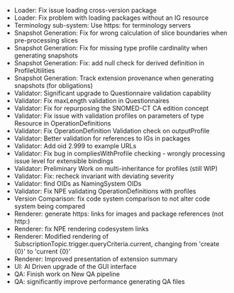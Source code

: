 * Loader: Fix issue loading cross-version package
* Loader: Fix problem with loading packages without an IG resource
* Terminology sub-system: Use https: for terminology servers
* Snapshot Generation: Fix for wrong calculation of slice boundaries when pre-processing slices
* Snapshot Generation: Fix for missing type profile cardinality when generating snapshots
* Snapshot Generation: Fix: add null check for derived definition in ProfileUtilities
* Snapshot Generation: Track extension provenance when generating snapshots (for obligations)
* Validator: Significant upgrade to Questionnaire validation capability
* Validator: Fix maxLength validation in Questionnaires
* Validator: Fix for repurposing the SNOMED-CT CA edition concept
* Validator: Fix issue with validation profiles on parameters of type Resource in OperationDefinitions
* Validator: Fix OperationDefinition Validation check on outputProfile
* Validator: Better validation for references to IGs in packages
* Validator: Add oid 2.999 to example URLs
* Validator: Fix bug in compliesWithProfile checking - wrongly processing issue level for extensible bindings
* Validator: Preliminary Work on multi-inheritance for profiles (still WIP)
* Validator: Fix: recheck invariant with deviating severity
* Validator: find OIDs as NamingSystem OIDs
* Validator: Fix NPE validating OperationDefinitions with profiles
* Version Comparison: fix code system comparison to not alter code system being compared
* Renderer: generate https: links for images and package references (not http:)
* Renderer: fix NPE rendering codesystem links
* Renderer: Modified rendering of SubscriptionTopic.trigger.queryCriteria.current, changing from 'create {0}' to 'current {0}'
* Renderer: Improved presentation of extension summary
* UI: AI Driven upgrade of the GUI interface
* QA: Finish work on New QA pipeline
* QA: significantly improve performance generating QA files
